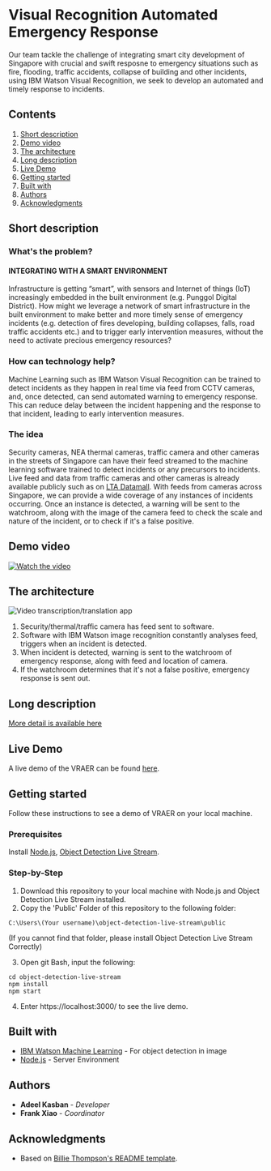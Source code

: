 # Visual Recognition Automated Emergency Response

Our team tackle the challenge of integrating smart city development of Singapore with crucial and swift resposne to emergency situations such as fire, flooding, traffic accidents, collapse of building and other incidents, using IBM Watson Visual Recognition, we seek to develop an automated and timely response to incidents.

## Contents

1. [Short description](#short-description)
1. [Demo video](#demo-video)
1. [The architecture](#the-architecture)
1. [Long description](#long-description)
1. [Live Demo](#live-demo)
1. [Getting started](#getting-started)
1. [Built with](#built-with)
1. [Authors](#authors)
1. [Acknowledgments](#acknowledgments)

## Short description

### What's the problem?

#### INTEGRATING WITH A SMART ENVIRONMENT

Infrastructure is getting “smart”, with sensors and Internet of things (IoT) increasingly embedded in the built environment (e.g. Punggol Digital District). How might we leverage a network of smart infrastructure in the built environment to make better and more timely sense of emergency incidents (e.g. detection of fires developing, building collapses, falls, road traffic accidents etc.) and to trigger early intervention measures, without the need to activate precious emergency resources?

### How can technology help?

Machine Learning such as IBM Watson Visual Recognition can be trained to detect incidents as they happen in real time via feed from CCTV cameras, and, once detected, can send automated warning to emergency response. This can reduce delay between the incident happening and the response to that incident, leading to early intervention measures.

### The idea

Security cameras, NEA thermal cameras, traffic camera and other cameras in the streets of Singapore can have their feed streamed to the machine learning software trained to detect incidents or any precursors to incidents. Live feed and data from traffic cameras and other cameras is already available publicly such as on [LTA Datamall](https://www.mytransport.sg/content/mytransport/home/dataMall.html). With feeds from cameras across Singapore, we can provide a wide coverage of any instances of incidents occurring. Once an instance is detected, a warning will be sent to the watchroom, along with the image of the camera feed to check the scale and nature of the incident, or to check if it's a false positive.

## Demo video

[![Watch the video](https://www.gannett-cdn.com/-mm-/09608943aa25adf525e933716a119392e8625fb6/c=0-22-773-459/local/-/media/2016/10/22/USATODAY/USATODAY/636127417691080617-YouTube-logo-full-color.png?width=660&height=374&fit=crop&format=pjpg&auto=webp)](https://youtu.be/dlCPb-Vk0Vw)

## The architecture

![Video transcription/translation app](https://i.imgur.com/LAp5XWB.jpg)

1. Security/thermal/traffic camera has feed sent to software.
2. Software with IBM Watson image recognition constantly analyses feed, triggers when an incident is detected.
3. When incident is detected, warning is sent to the watchroom of emergency response, along with feed and location of camera.
4. If the watchroom determines that it's not a false positive, emergency response is sent out.

## Long description

[More detail is available here](https://drive.google.com/file/d/1RsWL1UDfq9W9GvgHDEAoCm1zQr_UQJAU/view?usp=sharing)

## Live Demo

A live demo of the VRAER can be found [here](https://adeelkasban.com/object-detection-live-stream-master/public/index.html).

## Getting started

Follow these instructions to see a demo of VRAER on your local machine.

### Prerequisites

Install [Node.js](https://nodejs.org/en/download/), [Object Detection Live Stream](https://github.com/cloud-annotations/object-detection-live-stream).

### Step-by-Step

1. Download this repository to your local machine with Node.js and Object Detection Live Stream installed.
2. Copy the 'Public' Folder of this repository to the following folder:

```
C:\Users\(Your username)\object-detection-live-stream\public
```
(If you cannot find that folder, please install Object Detection Live Stream Correctly)

3. Open git Bash, input the following:
```
cd object-detection-live-stream
npm install
npm start
```
4. Enter https://localhost:3000/ to see the live demo.


## Built with

* [IBM Watson Machine Learning](https://www.ibm.com/sg-en/cloud/machine-learning#:~:text=Deploy%20and%20run%20AI%20models,at%20scale%20across%20any%20cloud.) - For object detection in image
* [Node.js](https://nodejs.org/en/) - Server Environment

## Authors

* **Adeel Kasban** - *Developer*
* **Frank Xiao** - *Coordinator*

## Acknowledgments

* Based on [Billie Thompson's README template](https://gist.github.com/PurpleBooth/109311bb0361f32d87a2).
